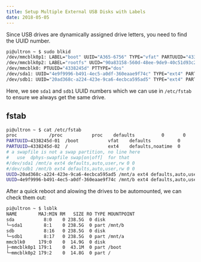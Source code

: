 ```yaml
---
title: Setup Multiple External USB Disks with Labels
date: 2018-05-05
---
```


Since USB drives are dynamically assigned drive letters, you need to find the UUID
number.

```bash
pi@ultron ~ $ sudo blkid
/dev/mmcblk0p1: LABEL="boot" UUID="A365-6756" TYPE="vfat" PARTUUID="4338245d-01"
/dev/mmcblk0p2: LABEL="rootfs" UUID="90a83158-560d-48ee-9de9-40c51d93c287" TYPE="ext4" PARTUUID="4338245d-02"
/dev/mmcblk0: PTUUID="4338245d" PTTYPE="dos"
/dev/sda1: UUID="4e9f9996-b491-4ec5-a0df-360eaae9f74c" TYPE="ext4" PARTUUID="6d95cef4-01"
/dev/sdb1: UUID="20ad368c-a224-423e-9ca6-4ecbca595ad5" TYPE="ext4" PARTUUID="a0d8dba5-01"
```

Here, we see `sda1` and `sdb1` UUID numbers which we can use in `/etc/fstab` to ensure
we always get the same drive.

## fstab

```bash
pi@ultron ~ $ cat /etc/fstab
proc            /proc           proc    defaults          0       0
PARTUUID=4338245d-01  /boot           vfat    defaults          0       2
PARTUUID=4338245d-02  /               ext4    defaults,noatime  0       1
# a swapfile is not a swap partition, no line here
#   use  dphys-swapfile swap[on|off]  for that
#/dev/sda1 /mnt/a ext4 defaults,auto,user,rw 0 0
#/dev/sdb1 /mnt/b ext4 defaults,auto,user,rw 0 0
UUID=20ad368c-a224-423e-9ca6-4ecbca595ad5 /mnt/a ext4 defaults,auto,user,rw 0 0
UUID=4e9f9996-b491-4ec5-a0df-360eaae9f74c /mnt/b ext4 defaults,auto,user,rw 0 0
```

After a quick reboot and alowing the drives to be automounted, we can check them out:

```bash
pi@ultron ~ $ lsblk
NAME        MAJ:MIN RM   SIZE RO TYPE MOUNTPOINT
sda           8:0    0 238.5G  0 disk 
└─sda1        8:1    0 238.5G  0 part /mnt/b
sdb           8:16   0 238.5G  0 disk 
└─sdb1        8:17   0 238.5G  0 part /mnt/a
mmcblk0     179:0    0  14.9G  0 disk 
├─mmcblk0p1 179:1    0  43.1M  0 part /boot
└─mmcblk0p2 179:2    0  14.8G  0 part /
```
